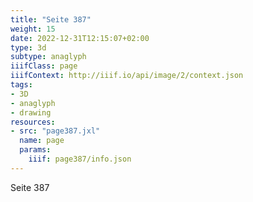 ```yaml
---
title: "Seite 387"
weight: 15
date: 2022-12-31T12:15:07+02:00
type: 3d
subtype: anaglyph
iiifClass: page
iiifContext: http://iiif.io/api/image/2/context.json
tags:
- 3D
- anaglyph
- drawing
resources:
- src: "page387.jxl"
  name: page
  params:
    iiif: page387/info.json
---
```

Seite 387
